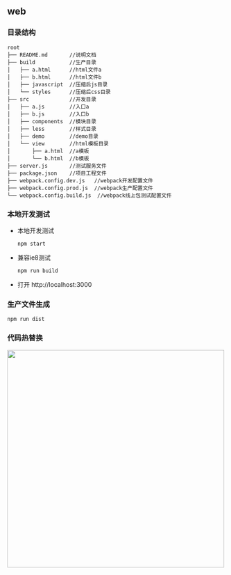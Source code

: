 ## web
### 目录结构
	root
	├── README.md       //说明文档
	├── build           //生产目录
	│   ├── a.html      //html文件a
	│   ├── b.html      //html文件b
	│   ├── javascript  //压缩后js目录
	│   └── styles      //压缩后css目录
	├── src             //开发目录
	│   ├── a.js        //入口a
	│   ├── b.js        //入口b
	│   ├── components  //模块目录
	│   ├── less        //样式目录
	│   ├── demo        //demo目录
	│   └── view        //html模板目录
	│       ├── a.html  //a模板
	│       └── b.html  //b模板
	├── server.js       //测试服务文件
	├── package.json    //项目工程文件
	├── webpack.config.dev.js   //webpack开发配置文件
	├── webpack.config.prod.js  //webpack生产配置文件
	└── webpack.config.build.js  //webpack线上包测试配置文件

### 本地开发测试
		
+	本地开发测试

		npm start
        
+   兼容ie8测试

	    npm run build
		
+	打开 http://localhost:3000
		
### 生产文件生成

	npm run dist		
		
### 代码热替换
<img style="width: 500px" src="http://s.yuantutech.com/i4/55832b977c286e17320b9dc514410a32-1153-600.gif" />